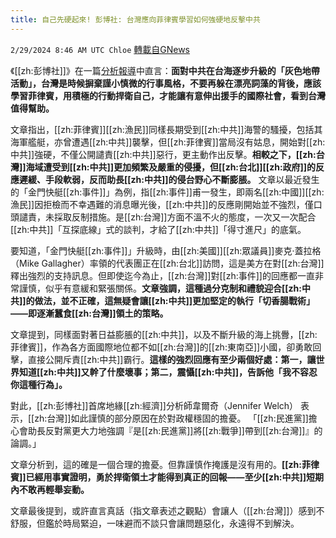 ```yaml
---
title: 自己先硬起來! 彭博社: 台灣應向菲律賓學習如何強硬地反擊中共
---
```

`2/29/2024 8:46 AM UTC Chloe` [轉載自GNews](https://gnews.org/articles/2352273)



  
《[[zh:彭博社]]》在一篇[分析報導](https://www.bloomberg.com/opinion/articles/2024-02-25/taiwan-should-watch-how-manila-pushes-back-on-china)中直言：**面對中共在台海逐步升級的「灰色地帶活動」，台灣是時候摒棄謹小慎微的行事風格，不要再躲在漂亮詞藻的背後，應該學習菲律賓，用積極的行動捍衛自己，才能讓有意伸出援手的國際社會，看到台灣值得幫助。**


文章指出，[[zh:菲律賓]][[zh:漁民]]同樣長期受到[[zh:中共]]海警的騷擾，包括其海軍艦艇，亦曾遭遇[[zh:中共]]襲擊，但[[zh:菲律賓]]當局沒有姑息，開始對[[zh:中共]]強硬，不僅公開譴責[[zh:中共]]惡行，更主動作出反擊。**相較之下，[[zh:台灣]]海域遭受到[[zh:中共]]更加頻繁及嚴重的侵擾，但[[zh:台北]][[zh:政府]]的反應遲緩、手段軟弱，反而助長[[zh:中共]]的侵台野心不斷膨脹。**
文章以最近發生的「金門快艇[[zh:事件]]」為例，指[[zh:事件]]甫一發生，即兩名[[zh:中國]][[zh:漁民]]因拒檢而不幸遇難的消息曝光後，[[zh:中共]]的反應剛開始並不強烈，僅口頭譴責，未採取反制措施。是[[zh:台灣]]方面不溫不火的態度，一次又一次配合[[zh:中共]]「互探底線」式的談判，才給了[[zh:中共]]「得寸進尺」的底氣。

  

要知道，「金門快艇[[zh:事件]]」升級時，由[[zh:美國]][[zh:眾議員]]麥克·蓋拉格（Mike Gallagher）率領的代表團正在[[zh:台北]]訪問，這是美方在對[[zh:台灣]]釋出強烈的支持訊息。但即使迄今為止，[[zh:台灣]]對[[zh:事件]]的回應都一直非常謹慎，似乎有意緩和緊張關係。**文章強調，這種過分克制和禮貌迎合[[zh:中共]]的做法，並不正確，這無疑會讓[[zh:中共]]更加堅定的執行「切香腸戰術」——即逐漸蠶食[[zh:台灣]]領土的策略。**

  

文章提到，同樣面對著日益膨脹的[[zh:中共]]，以及不斷升級的海上挑釁，[[zh:菲律賓]]，作為各方面國際地位都不如[[zh:台灣]]的[[zh:東南亞]]小國，卻勇敢回擊，直接公開斥責[[zh:中共]]霸行。**這樣的強烈回應有至少兩個好處：第一，讓世界知道[[zh:中共]]又幹了什麼壞事；第二，震懾[[zh:中共]]，告訴他「我不容忍你這種行為」。**

  

對此，[[zh:彭博社]]首席地緣[[zh:經濟]]分析師韋爾奇（Jennifer Welch） 表示，[[zh:台灣]]如此謹慎的部分原因在於對政權穩固的擔憂。 「[[zh:民進黨]]擔心會助長反對黨更大力地強調『是[[zh:民進黨]]將[[zh:戰爭]]帶到[[zh:台灣]]』的論調。」

  

文章分析到，這的確是一個合理的擔憂。但靠謹慎作掩護是沒有用的。**[[zh:菲律賓]]已經用事實證明，勇於捍衛領土才能得到真正的回報——至少[[zh:中共]]短期內不敢再輕舉妄動。**

  

文章最後提到，或許直言真話（指文章表述之觀點）會讓人（[[zh:台灣]]）感到不舒服，但鑑於時局緊迫，一味避而不談只會讓問題惡化，永遠得不到解決。

